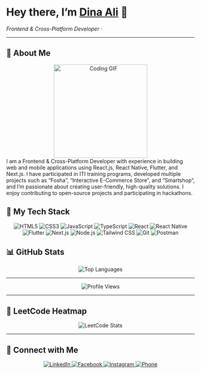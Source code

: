 <!-- ========================= -->
<!--      DINA’S README        -->
<!-- ========================= -->

<p align="center">
  <h1>Hey there, I’m <a href="#">Dina Ali</a> 👋</h1>
  <p><em>Frontend & Cross-Platform Developer · </em></p>
  

---
## 🚀 About Me

<div align="center">
<img src="https://c.tenor.com/_DOBjnGspYAAAAAM/code-coding.gif" width="250" alt="Coding GIF" style="z-index:99;"/>
</div>
<div align="left">
  I am a Frontend & Cross-Platform Developer with experience in building web and mobile applications using React.js, React Native, Flutter, and Next.js.  
  I have participated in ITI training programs, developed multiple projects such as “Fosha”, “Interactive E-Commerce Store”, and “Smartshop”, and I’m passionate about creating user-friendly, high-quality solutions.  
  I enjoy contributing to open-source projects and participating in hackathons.
</div>

## 🔧 My Tech Stack
<p align="center">
  <img src="https://img.shields.io/badge/HTML5-E34F26?logo=html5&logoColor=white" alt="HTML5"/>
  <img src="https://img.shields.io/badge/CSS3-1572B6?logo=css3&logoColor=white" alt="CSS3"/>
  <img src="https://img.shields.io/badge/JavaScript-F7DF1E?logo=javascript&logoColor=black" alt="JavaScript"/>
  <img src="https://img.shields.io/badge/TypeScript-3178C6?logo=typescript&logoColor=white" alt="TypeScript"/>
  <img src="https://img.shields.io/badge/React-61DAFB?logo=react&logoColor=black" alt="React"/>
  <img src="https://img.shields.io/badge/React_Native-61DAFB?logo=react&logoColor=black" alt="React Native"/>
  <img src="https://img.shields.io/badge/Flutter-02569B?logo=flutter&logoColor=white" alt="Flutter"/>
  <img src="https://img.shields.io/badge/Next.js-black?logo=next.js&logoColor=white" alt="Next.js"/>
  <img src="https://img.shields.io/badge/Node.js-339933?logo=node.js&logoColor=white" alt="Node.js"/>
  <img src="https://img.shields.io/badge/Tailwind_CSS-38B2AC?logo=tailwind-css&logoColor=white" alt="Tailwind CSS"/>
  <img src="https://img.shields.io/badge/Git-F05032?logo=git&logoColor=white" alt="Git"/>
  <img src="https://img.shields.io/badge/Postman-FF6C37?logo=postman&logoColor=white" alt="Postman"/>
</p>

## 📊 GitHub Stats

<div align="center">
  <img src="https://github-readme-stats.vercel.app/api/top-langs/?username=DinaAli&layout=compact&theme=dark" alt="Top Languages"/>
</div>

---

<p align="center">
  <img src="https://komarev.com/ghpvc/?username=DinaAli&style=for-the-badge" alt="Profile Views"/>
</p>

---

## 🎯 LeetCode Heatmap

<p align="center">
  <img src="https://leetcard.jacoblin.cool/DinaAli?theme=catppuccinMocha&font=Varta&ext=heatmap" alt="LeetCode Stats"/>
</p>

---

## 🔗 Connect with Me

<p align="center">
  <a href="http://linkedin.com/in/dina-ali-66bab3245">
    <img src="https://img.shields.io/badge/LinkedIn-0077B5?logo=linkedin&logoColor=white" alt="LinkedIn"/>
  </a>
  <a href="https://www.facebook.com/dinaali1234/">
    <img src="https://img.shields.io/badge/Facebook-1877F2?logo=facebook&logoColor=white" alt="Facebook"/>
  </a>
  <a href="https://www.instagram.com/dinaali2636/">
    <img src="https://img.shields.io/badge/Instagram-E4405F?logo=instagram&logoColor=white" alt="Instagram"/>
  </a>
  <a href="tel:01001230983">
    <img src="https://img.shields.io/badge/Phone-25D366?logo=whatsapp&logoColor=white" alt="Phone"/>
  </a>
</p>

